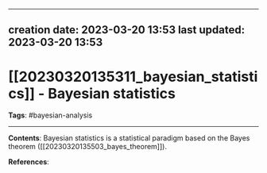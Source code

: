 
---
creation date: 2023-03-20 13:53
last updated: 2023-03-20 13:53
---
# [[20230320135311_bayesian_statistics]] - Bayesian statistics
__Tags__: #bayesian-analysis  

---
__Contents__: Bayesian statistics is a statistical paradigm based on the Bayes theorem ([[20230320135503_bayes_theorem]]).

__References__:
